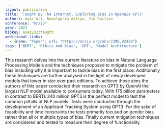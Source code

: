 ```yaml
---
layout: publication
title: 'Taught By The Internet, Exploring Bias In Openais GPT3'
authors: Ayaz Ali, Nawalgaria Aditya, Yin Ruilian
conference: "Arxiv"
year: 2023
bibkey: ayaz2023taught
additional_links:
  - {name: "Paper", url: "https://arxiv.org/abs/2306.02428"}
tags: ['BERT', 'Ethics And Bias', 'GPT', 'Model Architecture']
---
```

This research delves into the current literature on bias in Natural Language Processing Models and the techniques proposed to mitigate the problem of bias including why it is important to tackle bias in the first place. Additionally these techniques are further analysed in the light of newly developed models that tower in size over past editions. To achieve those aims the authors of this paper conducted their research on GPT3 by OpenAI the largest NLP model available to consumers today. With 175 billion parameters in contrast to BERTs 340 million GPT3 is the perfect model to test the common pitfalls of NLP models. Tests were conducted through the development of an Applicant Tracking System using GPT3. For the sake of feasibility and time constraints the tests primarily focused on gender bias rather than all or multiple types of bias. Finally current mitigation techniques are considered and tested to measure their degree of functionality.
